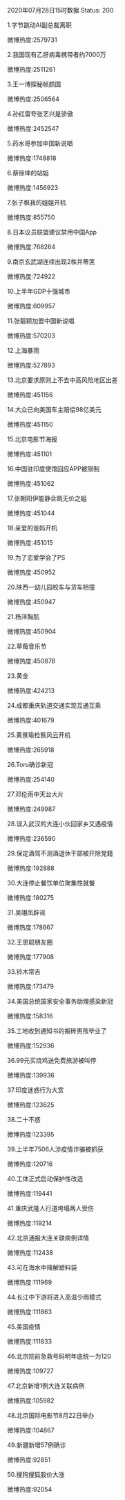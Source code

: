 2020年07月28日15时数据
Status: 200

1.字节跳动AI副总裁离职

微博热度:2579731

2.我国现有乙肝病毒携带者约7000万

微博热度:2511261

3.王一博探秘帧颜国

微博热度:2506564

4.孙红雷夸张艺兴是骄傲

微博热度:2452547

5.药水哥参加中国新说唱

微博热度:1748818

6.蔡徐坤的站姐

微博热度:1456923

7.张子枫我的姐姐开机

微博热度:855750

8.日本议员联盟建议禁用中国App

微博热度:768264

9.南京玄武湖连续出现2株并蒂莲

微博热度:724922

10.上半年GDP十强城市

微博热度:609957

11.张靓颖加盟中国新说唱

微博热度:570203

12.上海暴雨

微博热度:527893

13.北京要求原则上不去中高风险地区出差

微博热度:451156

14.大众已向美国车主赔偿98亿美元

微博热度:451150

15.北京电影节海报

微博热度:451101

16.中国驻印度使馆回应APP被限制

微博热度:451062

17.张朝阳伊能静合跳无价之姐

微博热度:451044

18.亲爱的爸妈开机

微博热度:451015

19.为了恋爱学会了PS

微博热度:450952

20.陕西一幼儿园校车与货车相撞

微博热度:450947

21.杨洋胸肌

微博热度:450904

22.草莓音乐节

微博热度:450878

23.黄金

微博热度:424213

24.成都重庆轨道交通实现互通互乘

微博热度:401679

25.黄景瑜检察风云开机

微博热度:265918

26.Toru确诊新冠

微博热度:254140

27.邓伦雨中天台大片

微博热度:249987

28.误入武汉的大连小伙回家乡又遇疫情

微博热度:236590

29.保定酒驾不测酒退休干部被开除党籍

微博热度:192888

30.大连停止餐饮单位聚集性就餐

微博热度:180275

31.吴翊凤辟谣

微博热度:178667

32.王思聪朋友圈

微博热度:177908

33.铃木常吉

微博热度:173479

34.美国总统国家安全事务助理感染新冠

微博热度:158316

35.工地收到通知书的搬砖男孩毕业了

微博热度:152936

36.99元买烧鸡送免费旅游被叫停

微博热度:139936

37.印度迷惑行为大赏

微博热度:123625

38.二十不惑

微博热度:123395

39.上半年7506人涉疫情诈骗被抓获

微博热度:120716

40.工体正式启动保护性改造

微博热度:119441

41.重庆武隆人行道垮塌两人受伤

微博热度:119214

42.北京通报大连关联病例详情

微博热度:112438

43.可在海水中降解塑料袋

微博热度:111969

44.长江中下游将进入高温少雨模式

微博热度:111863

45.美国疫情

微博热度:111833

46.北京院前急救号码明年底统一为120

微博热度:109727

47.北京新增1例大连关联病例

微博热度:105982

48.北京国际电影节8月22日举办

微博热度:104867

49.新疆新增57例确诊

微博热度:92851

50.搜狗搜狐股价大涨

微博热度:92054

